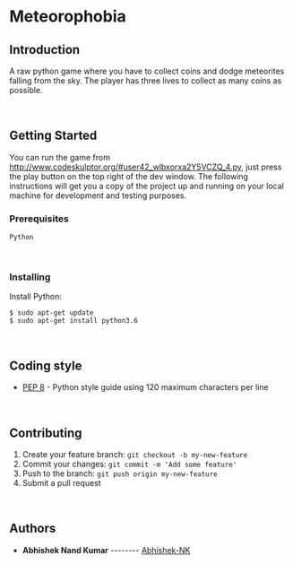 # Meteorophobia

## Introduction

A raw python game where you have to collect coins and dodge meteorites falling from the sky. The player has three lives to collect as many coins as possible.

<br>

## Getting Started

You can run the game from http://www.codeskulptor.org/#user42_wlbxorxa2Y5VCZQ_4.py, just press the play button on the top right of the dev window. The following instructions will get you a copy of the project up and running on your local machine for development and testing purposes.



### Prerequisites




```
Python
```
<br>


### Installing

Install Python:
```
$ sudo apt-get update
$ sudo apt-get install python3.6
```


<br>

## Coding style

* [PEP 8](https://www.python.org/dev/peps/pep-0008/) -  Python style guide using 120 maximum characters per line


<br>


## Contributing

1. Create your feature branch: `git checkout -b my-new-feature`
2. Commit your changes: `git commit -m 'Add some feature'`
3. Push to the branch: `git push origin my-new-feature`
4. Submit a pull request

<br>


## Authors

- **Abhishek Nand Kumar** -------- [Abhishek-NK](https://github.com/Abhishek-NK)
